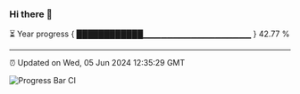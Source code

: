 ### Hi there 👋

⏳ Year progress { ████████████▁▁▁▁▁▁▁▁▁▁▁▁▁▁▁▁▁▁ } 42.77 %

---

⏰ Updated on Wed, 05 Jun 2024 12:35:29 GMT

![Progress Bar CI](https://github.com/ZhaoGui/ZhaoGui/workflows/Progress%20Bar%20CI/badge.svg)
